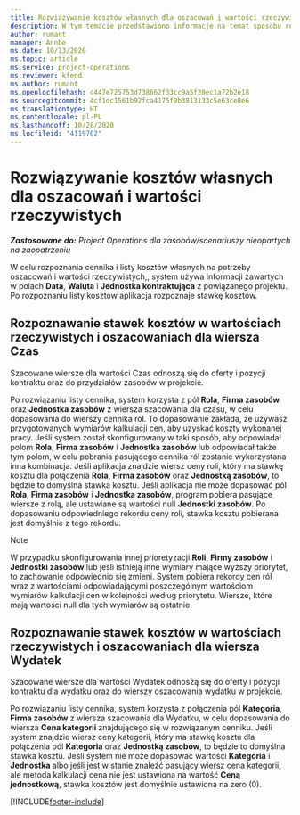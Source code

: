 ```yaml
---
title: Rozwiązywanie kosztów własnych dla oszacowań i wartości rzeczywistych
description: W tym temacie przedstawiono informacje na temat sposobu rozwiązywania kosztów kosztu na szacunkach i wartościach rzeczywistych.
author: rumant
manager: Annbe
ms.date: 10/13/2020
ms.topic: article
ms.service: project-operations
ms.reviewer: kfend
ms.author: rumant
ms.openlocfilehash: c447e725753d738662f33cc9a5f20ec1a72b2e18
ms.sourcegitcommit: 4cf1dc1561b92fca4175f0b3813133c5e63ce8e6
ms.translationtype: HT
ms.contentlocale: pl-PL
ms.lasthandoff: 10/28/2020
ms.locfileid: "4119702"
---
```

# <a name="resolving-cost-prices-for-estimates-and-actuals"></a>Rozwiązywanie kosztów własnych dla oszacowań i wartości rzeczywistych

_**Zastosowane do:** Project Operations dla zasobów/scenariuszy nieopartych na zaopatrzeniu_

W celu rozpoznania cennika i listy kosztów własnych na potrzeby oszacowań i wartości rzeczywistych,, system używa informacji zawartych w polach **Data**, **Waluta** i **Jednostka kontraktująca** z powiązanego projektu. Po rozpoznaniu listy kosztów aplikacja rozpoznaje stawkę kosztów.

## <a name="resolving-cost-rates-on-actual-and-estimate-lines-for-time"></a>Rozpoznawanie stawek kosztów w wartościach rzeczywistych i oszacowaniach dla wiersza Czas

Szacowane wiersze dla wartości Czas odnoszą się do oferty i pozycji kontraktu oraz do przydziałów zasobów w projekcie.

Po rozwiązaniu listy cennika, system korzysta z pól **Rola**, **Firma zasobów** oraz **Jednostka zasobów** z wiersza szacowania dla czasu, w celu dopasowania do wierszy cennika ról. To dopasowanie zakłada, że używasz przygotowanych wymiarów kalkulacji cen, aby uzyskać koszty wykonanej pracy. Jeśli system został skonfigurowany w taki sposób, aby odpowiadał polom **Rola**, **Firma zasobów** i **Jednostka zasobów** lub odpowiadał także tym polom, w celu pobrania pasującego cennika ról zostanie wykorzystana inna kombinacja. Jeśli aplikacja znajdzie wiersz ceny roli, który ma stawkę kosztu dla połączenia **Rola**, **Firma zasobów** oraz **Jednostką zasobów**, to będzie to domyślna stawka kosztu. Jeśli aplikacja nie może dopasować pól **Rola**, **Firma zasobów** i **Jednostka zasobów**, program pobiera pasujące wiersze z rolą, ale ustawiane są wartości null **Jednostki zasobów**. Po dopasowaniu odpowiedniego rekordu ceny roli, stawka kosztu pobierana jest domyślnie z tego rekordu. 

> [!NOTE]
> W przypadku skonfigurowania innej prioretyzacji **Roli**, **Firmy zasobów** i **Jednostki zasobów** lub jeśli istnieją inne wymiary mające wyższy priorytet, to zachowanie odpowiednio się zmieni. System pobiera rekordy cen ról wraz z wartościami odpowiadającymi poszczególnym wartościom wymiarów kalkulacji cen w kolejności według priorytetu. Wiersze, które mają wartości null dla tych wymiarów są ostatnie.

## <a name="resolving-cost-rates-on-actual-and-estimate-lines-for-expense"></a>Rozpoznawanie stawek kosztów w wartościach rzeczywistych i oszacowaniach dla wiersza Wydatek

Szacowane wiersze dla wartości Wydatek odnoszą się do oferty i pozycji kontraktu dla wydatku oraz do wierszy oszacowania wydatku w projekcie.

Po rozwiązaniu listy cennika, system korzysta z połączenia pól **Kategoria**, **Firma zasobów** z wiersza szacowania dla Wydatku, w celu dopasowania do wiersza **Cena kategorii** znajdującego się w rozwiązanym cenniku. Jeśli system znajdzie wiersz ceny kategorii, który ma stawkę kosztu dla połączenia pól **Kategoria** oraz **Jednostką zasobów**, to będzie to domyślna stawka kosztu. Jeśli system nie może dopasować wartości **Kategoria** i **Jednostka** albo jeśli jest w stanie znaleźć pasujący wiersz cena kategorii, ale metoda kalkulacji cena nie jest ustawiona na wartość **Ceną jednostkową**, stawka kosztów jest domyślnie ustawiona na zero (0).


[!INCLUDE[footer-include](../includes/footer-banner.md)]
